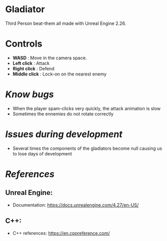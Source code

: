 # **Gladiator**

Third Person beat-them all made with Unreal Engine 2.26.

# Controls
- **WASD** : Move in the camera space.
- **Left click** : Attack
- **Right click** : Defend
- **Middle click** : Lock-on on the nearest enemy

***Know bugs***
===
- When the player spam-clicks very quickly, the attack animation is slow
- Sometimes the ennemies do not rotate correctly

***Issues during development***
===
- Several times the components of the gladiators  become null causing us to lose days of development

***References***
===
Unreal Engine:
---
- Documentation: https://docs.unrealengine.com/4.27/en-US/

C++:
---
- C++ references: https://en.cppreference.com/